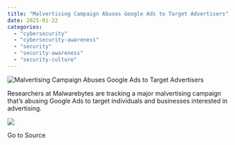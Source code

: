 ```yaml
---
title: "Malvertising Campaign Abuses Google Ads to Target Advertisers"
date: 2025-01-22
categories: 
  - "cybersecurity"
  - "cybersecurity-awareness"
  - "security"
  - "security-awareness"
  - "security-culture"
---
```


![Malvertising Campaign Abuses Google Ads to Target Advertisers](https://blog.knowbe4.com/hubfs/Threat%20Actors%20use%20Google%20Ads%20to%20Target%20People.jpg)

Researchers at Malwarebytes are tracking a major malvertising campaign that’s abusing Google Ads to target individuals and businesses interested in advertising.

![](https://track.hubspot.com/__ptq.gif?a=241394&k=14&r=https%3A%2F%2Fblog.knowbe4.com%2Fmalvertising-campaign-abuses-google-ads-to-target-advertisers&bu=https%253A%252F%252Fblog.knowbe4.com&bvt=rss)

Go to Source
